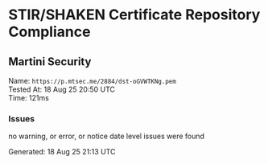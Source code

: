 # STIR/SHAKEN Certificate Repository Compliance

## Martini Security

Name: `https://p.mtsec.me/2884/dst-oGVWTKNg.pem`\
Tested At: 18 Aug 25 20:50 UTC\
Time: 121ms

### Issues

no warning, or error, or notice date level issues were found

Generated: 18 Aug 25 21:13 UTC